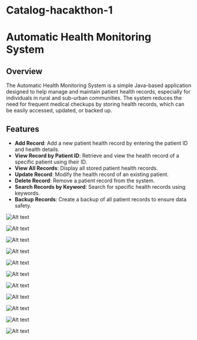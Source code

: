 # Catalog-hacakthon-1

# Automatic Health Monitoring System

## Overview

The Automatic Health Monitoring System is a simple Java-based application designed to help manage and maintain patient health records, especially for individuals in rural and sub-urban communities. The system reduces the need for frequent medical checkups by storing health records, which can be easily accessed, updated, or backed up.

## Features

- **Add Record**: Add a new patient health record by entering the patient ID and health details.
- **View Record by Patient ID**: Retrieve and view the health record of a specific patient using their ID.
- **View All Records**: Display all stored patient health records.
- **Update Record**: Modify the health record of an existing patient.
- **Delete Record**: Remove a patient record from the system.
- **Search Records by Keyword**: Search for specific health records using keywords.
- **Backup Records**: Create a backup of all patient records to ensure data safety.


![Alt text](https://github.com/NithinNalla/Catalog-hacakthon-1/blob/main/images/Screenshot%202024-08-17%20224955.png)

![Alt text](https://github.com/NithinNalla/Catalog-hacakthon-1/blob/main/images/Screenshot%202024-08-17%20225014.png)

![Alt text](https://github.com/NithinNalla/Catalog-hacakthon-1/blob/main/images/Screenshot%202024-08-17%20225030.png)

![Alt text](https://github.com/NithinNalla/Catalog-hacakthon-1/blob/main/images/Screenshot%202024-08-17%20225043.png)

![Alt text](https://github.com/NithinNalla/Catalog-hacakthon-1/blob/main/images/Screenshot%202024-08-17%20225055.png)


![Alt text](https://github.com/NithinNalla/Catalog-hacakthon-1/blob/main/images/Screenshot%202024-08-17%20225113.png)

![Alt text](https://github.com/NithinNalla/Catalog-hacakthon-1/blob/main/images/Screenshot%202024-08-17%20225126.png)

![Alt text](https://github.com/NithinNalla/Catalog-hacakthon-1/blob/main/images/Screenshot%202024-08-17%20225137.png)


![Alt text](https://github.com/NithinNalla/Catalog-hacakthon-1/blob/main/images/Screenshot%202024-08-17%20225152.png)

![Alt text](https://github.com/NithinNalla/Catalog-hacakthon-1/blob/main/images/Screenshot%202024-08-17%20225205.png)

![Alt text](https://github.com/NithinNalla/Catalog-hacakthon-1/blob/main/images/Screenshot%202024-08-17%20225213.png)

